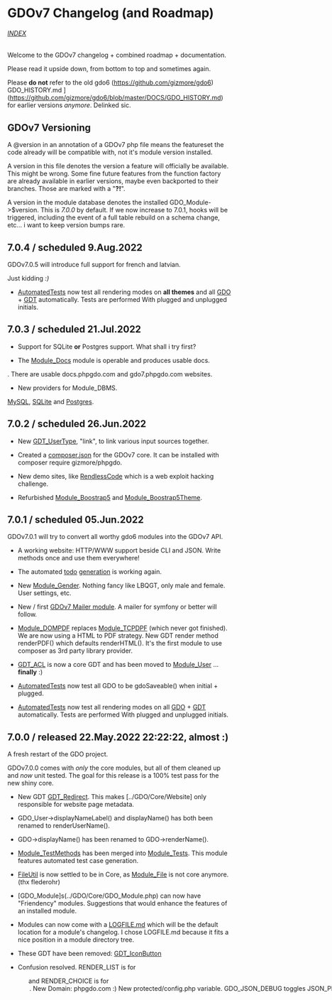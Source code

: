 # GDOv7 Changelog (and Roadmap)
###### [INDEX](./_GDO7_INDEX.md)


Welcome to the GDOv7 changelog + combined roadmap + documentation.


Please read it upside down, from bottom to top and sometimes again.

Please **do not** refer to the old
gdo6 (https://github.com/gizmore/gdo6)
GDO_HISTORY.md
](https://github.com/gizmore/gdo6/blob/master/DOCS/GDO_HISTORY.md)
 for earlier versions *anymore*. Delinked sic.


## GDOv7 Versioning

A @version in an annotation of a GDOv7 php file means the featureset the code already will be compatible with, not it's module version installed.

A version in this file denotes the version a feature will officially be available. 
This might be wrong.
Some fine future features from the function factory are already available in earlier versions, maybe even backported to their branches.
Those are marked with a "**?!**".

A version in the module database denotes the installed GDO_Module->$version. This is *7.0.0* by default.
If we now increase to 7.0.1, hooks will be triggered,
including the event of a full table rebuild on a schema change, etc... i want to keep version bumps rare.


## 7.0.4 / scheduled 9.Aug.2022

 GDOv7.0.5 will introduce full support for french and latvian.
 
Just kidding *:)*

- [AutomatedTests](../GDO/Tests/Test/AutomatedTests)
now test all rendering modes on **all themes** and all
[GDO](GDO7_GDO.md) + [GDT](GDO7_GDT.md) automatically.
Tests are performed With plugged and unplugged initials.



## 7.0.3 / scheduled 21.Jul.2022

 - Support for SQLite **or** Postgres support. What shall i try first?

 - The [Module_Docs](https://github.com/gizmore/phpgdo-docs) module is operable and produces usable docs.

 . There are usable docs.phpgdo.com and gdo7.phpgdo.com websites.

 - New providers for Module_DBMS.
 
 [MySQL](https://github.com/gizmore/phpgdo-dbms-mysql), [SQLite](https://github.com/gizmore/phpgdo-dbms-sqlite) and [Postgres](https://github.com/gizmore/phpgdo-dbms-postgres).
 

## 7.0.2 / scheduled 26.Jun.2022

 - New [GDT_UserType](../GDO/User/GDT_UserType.php), "link", to link various input sources together.

 - Created a [composer.json](../composer.json) for the GDOv7 core. It can be installed with composer require gizmore/phpgdo.

 - New demo sites, like [RendlessCode](https://rendless.code.wechall.net) which is a web exploit hacking challenge.

 - Refurbished [Module_Boostrap5](https://github.com/gizmore/phpgdo-bootstrap5) and [Module_Boostrap5Theme](https://github.com/gizmore/phpgdo-bootstrap5-theme).


## 7.0.1 / scheduled 05.Jun.2022

GDOv7.0.1 will try to convert all worthy gdo6 modules into the GDOv7 API.

 - A working website: HTTP/WWW support beside CLI and JSON. Write methods once and use them everywhere!

 - The automated [todo](../gdo_todo.sh) [generation](GDO7_TODO_AUTO.md) is working again.

 - New [Module_Gender](../). Nothing fancy like LBQGT, only male and female. User settings, etc.

 - New / first [GDOv7 Mailer module](https://github.com/gizmore/phpgdo-mailer-gdo). A mailer for symfony or better will follow.
 
 - [Module_DOMPDF](https://github.com/gizmore/phpgdo-dompdf) replaces [Module_TCPDPF](https://github.com/gizmore/phpgdo-dompdf) (which never got finished). We are now using a HTML to PDF strategy. New GDT render method renderPDF() which defaults renderHTML(). It's the first module to use composer as 3rd party library provider.
 
 - [GDT_ACL](../GDO/User/GDT_ACL.php) is now a core GDT and 
has been moved to
[Module_User](../GDO/User/Module_User.php) ... **finally** :)

 - [AutomatedTests](../GDO/Tests/Test/AutomatedTests)
now test all GDO to be gdoSaveable() when initial + plugged.

 - [AutomatedTests](../GDO/Tests/Test/AutomatedTests)
now test all rendering modes on all
[GDO](GDO7_GDO.md) + [GDT](GDO7_GDT.md) automatically.
Tests are performed With plugged and unplugged initials.


## 7.0.0 / released 22.May.2022 22:22:22, almost :)

A fresh restart of the GDO project.

GDOv7.0.0 comes with *only* the core modules, but all of them cleaned up and *now* unit tested. The goal for this release is a 100% test pass for the new shiny core.

 - New GDT [GDT_Redirect](../GDO/UI/GDT_Redirect.php). This makes [../GDO/Core/Website] only responsible for website page metadata.

 - GDO_User->displayNameLabel() and displayName() has both been renamed to renderUserName().
 
 - GDO->displayName() has been renamed to GDO->renderName().

 - [Module_TestMethods](https://github.com/gizmore/gdo6-test-methods) 
 has been merged into
 [Module_Tests](https://github.com/gizmore/phpgdo/tree/main/GDO/Tests).
 This module features automated test case generation.

 - [FileUtil](../GDO/Util/FileUtil.php) is now settled to be in Core, as [Module_File](https://github.com/gizmore/phpgdo-file) is not core anymore. (thx flederohr)

 - [GDO_Module]s(../GDO/Core/GDO_Module.php) can now have "Friendency" modules. Suggestions that would enhance the features of an installed module.

 - Modules can now come with a [LOGFILE.md](../GDO/Core/LOGFILE.md) which will be the default location for a module's changelog. I chose LOGFILE.md because it fits a nice position in a module directory tree.

 - These GDT have been removed: [GDT_IconButton](../)

 - Confusion resolved. RENDER_LIST is for <ul> and RENDER_CHOICE is for <option>.

 - New Domain: phpgdo.com :)

 - New protected/config.php variable. GDO_JSON_DEBUG toggles JSON_PRETTY_PRINT globally. Defaults to false.

 - [Filewalker](https://github.com/gizmore/php-filewalker) is an own package now, independent from any dependency.
 
 - Support for the bower package manager has been dropped.

 - [GDO_User](../GDO/User/GDO_User.php) got these fields moved to separate modules via module setting engine; user_email, user_country, user_credits, user_gender, user_real_name and more...

 - [Module_Tests](https://github.com/gizmore/gdo6-tests) *is* now a core module. See [Module_TestMethods](https://github.com/gizmore/phpgdo-test-methods) for auto-generated testing. All test cases now pass for the very core and testing modules.

 - [Module_Cronjob](https://github.com/gizmore/phpgdo-cronjob) is *not* a core module anymore.

 - [Module_File](https://github.com/gizmore/phpgdo-file) is *not* a core module anymore. (thx flederohr)

 - [Module_CSS](https://github.com/gizmore/phpgdo-css) is *not* a core module anymore.

 - [Module_Javascript](https://github.com/gizmore/phpgdo-javascript) is *not* a core module anymore.

 - [Module_Country](https://github.com/gizmore/phpgdo-country) is not a core module anymore.

 - [Module_Mail](https://github.com/gizmore/phpgdo-mail) is not a core module anymore.
 
 - [Module_Admin](https://github.com/gizmore/gdo6-admin) *is* now a core module.
 
 - I am now making use of type annotations for scalar- and return values.

 - The core has been rewritten with better CLI and Chatbots in mind.
 
 - A slightly changed bunch of [core modules](../GDO/). As their stuff is almost always needed anyway. These do not require an additional module repository.
 
 - [Module_Websocket](../GDO/Websocket/Module Websocket.php) makes now use of the new rendering method ´´´renderBinary´´´ - seems perfect to fuse websocket szenarios with a binary GDT driven protocol.
 
 - There is no more global GDT_Response with hacks and quirks. Methods can return any GDT or a string  now. The response code is stored in Application.
 
 - [Module_Mail](https://github.com/gizmore/phpgdo-mail) now takes care of all email setting and configuration stuff. Users can approve emails on their behalf. No more email stuff in [Module_Account](https://github.com/gizmore/phpgdo-account) or elsewhere. Similiar goes for other user settings like gender or geoposition.
 
 - [Module_Mail](https://github.com/gizmore/phpgdo-mail) now needs a [Mailer Provider](https://github.com/gizmore/phpgdo-mailer) module to actually send mails. (TODO). Planned is to use own mailer until i find time to write a better 3rd party module.

 - [GDT](../GDO/Core/GDT.php) start completely blank without any attributes now. This is important to be able to serve (P)lain(O)ld(O)bjects.
 
 - [Methods](../GDO/Core/Method.php) may now return a GDT, a string or null/none.
 
 - [GDO](../GDO/Core/GDO.php) now inherits from [GDT](../GDO/Core/GDT.php). This means you can return it as a result and call rendering on it.

 - [New License](../LICENSE)! GDOv7 is now my exclusive own property. Of course you can still fork, use and enhance [GDOv6](https://github.com/gizmore/gdo6).
